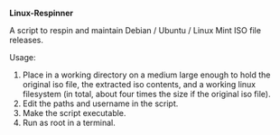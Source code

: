 **Linux-Respinner**

A script to respin and maintain Debian / Ubuntu / Linux Mint ISO file releases.

Usage:

1) Place in a working directory on a medium large enough to hold the original iso file, the extracted iso contents, and a working linux filesystem (in total, about four times the size if the original iso file).
2) Edit the paths and username in the script.
3) Make the script executable.
4) Run as root in a terminal.


